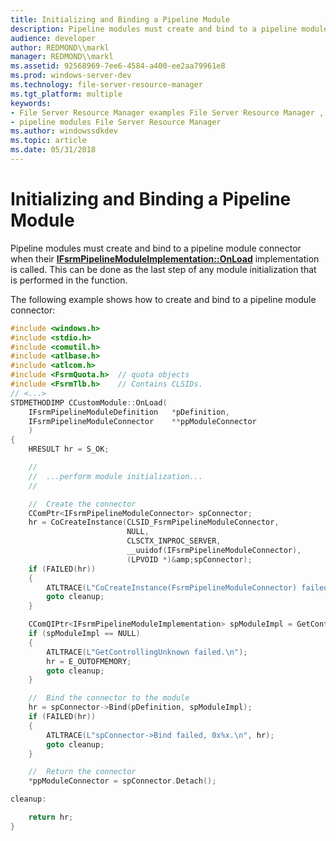 ```yaml
---
title: Initializing and Binding a Pipeline Module
description: Pipeline modules must create and bind to a pipeline module connector when their IFsrmPipelineModuleImplementation OnLoad implementation is called. This can be done as the last step of any module initialization that is performed in the function.
audience: developer
author: REDMOND\\markl
manager: REDMOND\\markl
ms.assetid: 92568969-7ee6-4584-a400-ee2aa79961e8
ms.prod: windows-server-dev
ms.technology: file-server-resource-manager
ms.tgt_platform: multiple
keywords:
- File Server Resource Manager examples File Server Resource Manager , initializing and binding a pipeline module
- pipeline modules File Server Resource Manager
ms.author: windowssdkdev
ms.topic: article
ms.date: 05/31/2018
---
```


# Initializing and Binding a Pipeline Module

Pipeline modules must create and bind to a pipeline module connector when their [**IFsrmPipelineModuleImplementation::OnLoad**](/previous-versions/windows/desktop/api/fsrmpipeline/nf-fsrmpipeline-ifsrmpipelinemoduleimplementation-onload) implementation is called. This can be done as the last step of any module initialization that is performed in the function.

The following example shows how to create and bind to a pipeline module connector:


```C++
#include <windows.h>
#include <stdio.h>
#include <comutil.h>
#include <atlbase.h>
#include <atlcom.h>
#include <FsrmQuota.h>  // quota objects
#include <FsrmTlb.h>    // Contains CLSIDs.
// <...>
STDMETHODIMP CCustomModule::OnLoad(
    IFsrmPipelineModuleDefinition   *pDefinition,
    IFsrmPipelineModuleConnector    **ppModuleConnector
    )
{
    HRESULT hr = S_OK;

    //
    //  ...perform module initialization...
    //

    //  Create the connector
    CComPtr<IFsrmPipelineModuleConnector> spConnector;
    hr = CoCreateInstance(CLSID_FsrmPipelineModuleConnector,
                          NULL,
                          CLSCTX_INPROC_SERVER,
                          __uuidof(IFsrmPipelineModuleConnector),
                          (LPVOID *)&amp;spConnector);
    if (FAILED(hr))
    {
        ATLTRACE(L"CoCreateInstance(FsrmPipelineModuleConnector) failed, 0x%x.\n", hr);
        goto cleanup;
    }

    CComQIPtr<IFsrmPipelineModuleImplementation> spModuleImpl = GetControllingUnknown();
    if (spModuleImpl == NULL)
    {
        ATLTRACE(L"GetControllingUnknown failed.\n");
        hr = E_OUTOFMEMORY;
        goto cleanup;
    }

    //  Bind the connector to the module
    hr = spConnector->Bind(pDefinition, spModuleImpl);
    if (FAILED(hr))
    {
        ATLTRACE(L"spConnector->Bind failed, 0x%x.\n", hr);
        goto cleanup;
    }

    //  Return the connector
    *ppModuleConnector = spConnector.Detach();

cleanup:

    return hr;
}
```



 

 




